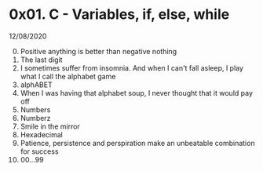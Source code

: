 # 0x01. C - Variables, if, else, while

12/08/2020

0. Positive anything is better than negative nothing 
1. The last digit
2. I sometimes suffer from insomnia. And when I can't fall asleep, I play what I call the alphabet game
3. alphABET
4. When I was having that alphabet soup, I never thought that it would pay off 
5. Numbers
6. Numberz
7. Smile in the mirror 
8. Hexadecimal 
9. Patience, persistence and perspiration make an unbeatable combination for success 
10. 00...99 
